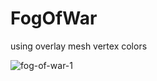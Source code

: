 # FogOfWar
using overlay mesh vertex colors

![fog-of-war-1](https://user-images.githubusercontent.com/5438317/164997058-4f6d6e0f-6c7a-4c1a-a1ab-f056715a020b.gif)
